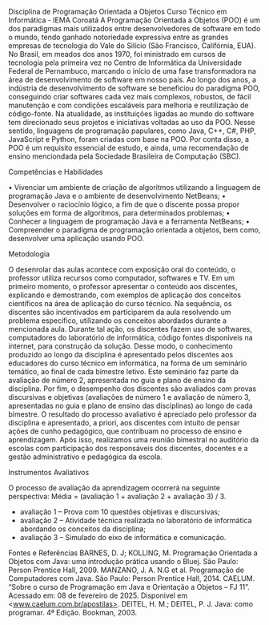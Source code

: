 Disciplina de Programação Orientada a Objetos
Curso Técnico em Informática - IEMA Coroatá
A Programação Orientada a Objetos (POO) é um dos paradigmas mais utilizados entre desenvolvedores de software em todo o mundo, tendo ganhado 
notoriedade expressiva entre as grandes empresas de tecnologia do Vale do Silício (São Francisco, Califórnia, EUA). No Brasil, em meados dos
anos 1970, foi ministrado em cursos de tecnologia pela primeira vez no Centro de Informática da Universidade Federal de Pernambuco, marcando 
o início de uma fase transformadora na área de desenvolvimento de software em nosso país. 
Ao longo dos anos, a indústria de desenvolvimento de software se beneficiou do paradigma POO, conseguindo criar softwares cada vez mais complexos, 
robustos, de fácil manutenção e com condições escaláveis para melhoria e reutilização de código-fonte.
Na atualidade, as instituições ligadas ao mundo do software tem direcionado seus projetos e iniciativas voltadas ao uso da POO. Nesse sentido,
linguagens de programação papulares, como Java, C++, C#, PHP, JavaScript e Python, foram criadas com base na POO. Por conta disso, a POO é um
requisito essencial de estudo, e ainda, uma recomendação de ensino menciondada pela Sociedade Brasileira de Computação (SBC). 

Competências e Habilidades

•	Vivenciar um ambiente de criação de algoritmos utilizando a linguagem de programação Java e o ambiente de desenvolvimento NetBeans; 
•	Desenvolver o raciocínio lógico, a fim de que o discente possa propor soluções em forma de algoritmos, para determinados problemas;
•	Conhecer a linguagem de programação Java e a ferramenta NetBeans;
•	Compreender o paradigma de programação orientada a objetos, bem como, desenvolver uma aplicação usando POO.

Metodologia

O desenrolar das aulas acontece com exposição oral do conteúdo, o professor utiliza recursos como computador, softwares e TV. Em um primeiro momento, 
o professor apresentar o conteúdo aos discentes, explicando e demostrando, com exemplos de aplicação dos conceitos científicos na área de aplicação do 
curso técnico. 
Na sequência, os discentes são incentivados em participarem da aula resolvendo um problema específico, utilizando os conceitos abordados durante a mencionada aula.
Durante tal ação, os discentes fazem uso de softwares, computadores do laboratório de informática, código fontes disponíveis na internet, para construção da solução. 
Desse modo, o conhecimento produzido ao longo da disciplina é apresentado pelos discentes aos educadores do curso técnico em informática, na forma de um seminário 
temático, ao final de cada bimestre letivo. Este seminário faz parte da avaliação de número 2, apresentada no guia e plano de ensino da disciplina. Por fim, 
o desempenho dos discentes são avaliados com provas discursivas e objetivas (avaliações de número 1 e avaliação de número 3, apresentadas no guia e plano de 
ensino das disciplinas) ao longo de cada bimestre. 
O resultado do processo avaliativo é apreciado pelo professor da disciplina e apresentado, a priori, aos discentes com intuito de pensar ações de cunho pedagógico,
que contribuam no processo de ensino e aprendizagem. Após isso, realizamos uma reunião bimestral no auditório da escolas com participação dos responsáveis dos 
discentes, docentes e a gestão administrativo e pedagógica da escola.

Instrumentos Avaliativos

O processo de avaliação da aprendizagem ocorrerá na seguinte perspectiva:
Média = (avaliação 1 + avaliação 2 +  avaliação 3) / 3. 
* avaliação 1 – Prova com 10 questões objetivas e discursivas;
* avaliação 2 – Atividade técnica realizada no laboratório de informática abordando os conceitos da disciplina;
* avaliação 3 – Simulado do eixo de informática e comunicação.

Fontes e Referências
BARNES, D. J; KOLLING, M. Programação Orientada a Objetos com Java: uma introdução prática usando o Bluej. São Paulo: Person Prentice Hall, 2009.
MANZANO, J. A. N.G et al. Programação de Computadores com Java. São Paulo: Person Prentice Hall, 2014. 
CAELUM. “Sobre o curso de Programação em Java e Orientação a Objetos – FJ 11”. Acessado em: 08 de fevereiro de 2025. Disponivel em <www.caelum.com.br/apostilas>.
DEITEL, H. M.; DEITEL, P. J. Java: como programar. 4ª Edição. Bookman, 2003.

